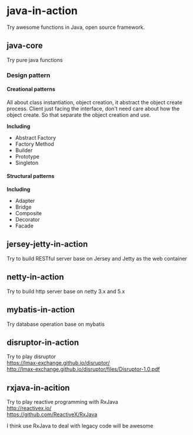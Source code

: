 # java-in-action
Try awesome functions in Java, open source framework. 

## java-core
Try pure java functions  

### Design pattern

#### Creational patterns
All about class instantiation, object creation, it abstract the object create process.
Client just facing the interface, don't need care about how the object create.
So that separate the object creation and use.

**Including**
* Abstract Factory
* Factory Method
* Builder
* Prototype
* Singleton

#### Structural patterns

**Including**
* Adapter
* Bridge
* Composite
* Decorator
* Facade

## jersey-jetty-in-action
Try to build RESTful server base on Jersey and Jetty as the web container

## netty-in-action
Try to build http server base on netty 3.x and 5.x

## mybatis-in-action
Try database operation base on mybatis

## disruptor-in-action
Try to play disruptor  
https://lmax-exchange.github.io/disruptor/  
http://lmax-exchange.github.io/disruptor/files/Disruptor-1.0.pdf

## rxjava-in-acition
Try to play reactive programming with RxJava  
http://reactivex.io/  
https://github.com/ReactiveX/RxJava  
  
I think use RxJava to deal with legacy code will be awesome 